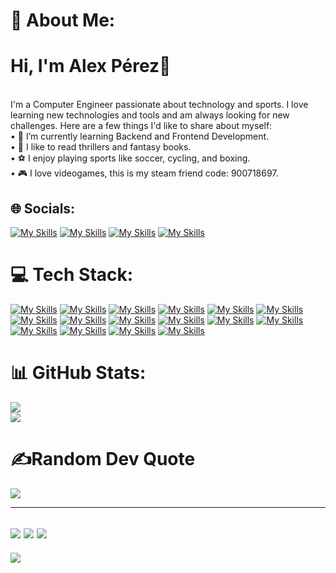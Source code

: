 # 💫 About Me:
# Hi, I'm Alex Pérez👋
<br>I'm a Computer Engineer passionate about technology and sports. I love learning new technologies and tools and am always looking for new challenges. Here are a few things I'd like to share about myself:<br>• 🌱 I’m currently learning Backend and Frontend Development.<br>• 📖 I like to read thrillers and fantasy books.<br>• ⚽ I enjoy playing sports like soccer, cycling, and boxing.<br>• 🎮 I love videogames, this is my steam friend code: 900718697. 

## 🌐 Socials:
[![My Skills](https://skillicons.dev/icons?i=linkedin)](https://www.linkedin.com/in/alex-p%C3%A9rez-argomedo-b64b9b1b7/)
[![My Skills](https://skillicons.dev/icons?i=instagram)](https://www.instagram.com/aleex_p.a/)
[![My Skills](https://skillicons.dev/icons?i=gmail)](mailto:a.perez.argomedo@gmail.com)
[![My Skills](https://skillicons.dev/icons?i=stackoverflow)](https://stackoverflow.com/users/16018274/alex-p%c3%a9rez)

# 💻 Tech Stack:
[![My Skills](https://skillicons.dev/icons?i=py)](https://www.python.org/)
[![My Skills](https://skillicons.dev/icons?i=js)](https://developer.mozilla.org/es/docs/Web/JavaScript)
[![My Skills](https://skillicons.dev/icons?i=java)](https://www.java.com/es/download/ie_manual.jsp)
[![My Skills](https://skillicons.dev/icons?i=html)](https://developer.mozilla.org/es/docs/Web/HTML)
[![My Skills](https://skillicons.dev/icons?i=css)](https://developer.mozilla.org/es/docs/Web/CSS)
[![My Skills](https://skillicons.dev/icons?i=bootstrap)](https://getbootstrap.com/)
[![My Skills](https://skillicons.dev/icons?i=tailwind)](https://tailwindcss.com/)
[![My Skills](https://skillicons.dev/icons?i=django)](https://www.djangoproject.com/)
[![My Skills](https://skillicons.dev/icons?i=flask)](https://flask.palletsprojects.com/en/3.0.x/)
[![My Skills](https://skillicons.dev/icons?i=nodejs)](https://nodejs.org/en)
[![My Skills](https://skillicons.dev/icons?i=anaconda)](https://www.anaconda.com/)
[![My Skills](https://skillicons.dev/icons?i=git)](https://www.git-scm.com/)
[![My Skills](https://skillicons.dev/icons?i=windows)](https://www.microsoft.com/es-cl/windows?r=1)
[![My Skills](https://skillicons.dev/icons?i=linux)](https://www.linux.org/)
[![My Skills](https://skillicons.dev/icons?i=mysql)](https://www.mysql.com/)
[![My Skills](https://skillicons.dev/icons?i=sqlite)](https://sqlite.org/)

# 📊 GitHub Stats:
![](https://github-readme-streak-stats.herokuapp.com/?user=AlexPerez7&theme=blueberry&hide_border=false)<br/>
![](https://github-readme-stats.vercel.app/api/top-langs/?username=AlexPerez7&theme=blueberry&hide_border=false&include_all_commits=false&count_private=false&layout=compact)

# ✍️Random Dev Quote
![](https://quotes-github-readme.vercel.app/api?type=horizontal&theme=merko)

---
![](https://forthebadge.com/images/badges/powered-by-black-magic.svg)
![](http://ForTheBadge.com/images/badges/built-by-developers.svg)
![](https://forthebadge.com/images/badges/uses-brains.svg)
---
![](https://komarev.com/ghpvc/?username=CodeWhiteWeb&label=Visitors+Count&color=brightgreen)

<!-- Proudly created with GPRM ( https://gprm.itsvg.in ) -->
